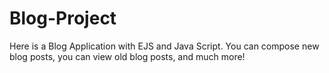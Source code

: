 # Blog-Project
Here is a Blog Application with EJS and Java Script. You can compose new blog posts, you can view old blog posts, and much more!
